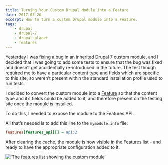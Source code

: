 ```yaml
---
title: Turning Your Custom Drupal Module into a Feature
date: 2017-05-20
excerpt: How to turn a custom Drupal module into a Feature.
tags:
    - drupal
    - drupal-7
    - drupal-planet
    - features
---
```


Yesterday I was fixing a bug in an inherited Drupal 7 custom module, and I
decided that I was going to add some tests to ensure that the bug was fixed and
doesn’t get accidentially re-introduced in the future. The test though required
me to have a particular content type and fields which are specific to this site,
so weren’t present within the standard installation profile used to run tests.

I decided to convert the custom module into a [Feature][0] so that the content
type and it’s fields could be added to it, and therefore present on the testing
site once the module is installed.

To do this, I needed to expose the module to the Features API.

All that’s needed is to add this line to the `mymodule.info` file:

```ini
features[features_api][] = api:2
```

After clearing the cache, the module is now visible in the Features list - and
ready to have the appropriate configuration added to it.

!['The features list showing the custom module'](/images/blog/custom-module-as-a-feature.png)

[0]: https://www.drupal.org/project/features
